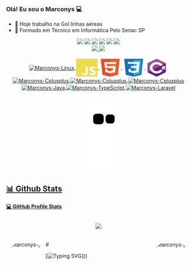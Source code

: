 ### Olá! Eu sou o Marconys 💻
                              

- 🔭 Hoje trabalho na Gol linhas aéreas
- 🌱 Formado em Técnico em Informática Pelo Senac SP


<div align="center"> 
  <a href="https://www.youtube.com/channel/UCNE0FUT2dhq7qT53Vgsy7WA" target="_blank"><img src="https://img.shields.io/badge/YouTube-FF0000?style=for-the-badge&logo=youtube&logoColor=white" target="_blank"></a>
    <a href="link do instagram" target="_blank"><img src="https://img.shields.io/badge/-Instagram-%23E4405F?style=for-the-badge&logo=instagram&logoColor=white" target="_blank"></a>
 	<a href="link da twitch" target="_blank"><img src="https://img.shields.io/badge/Twitch-9146FF?style=for-the-badge&logo=twitch&logoColor=white" target="_blank"></a>
 <a href="https://discord.gg/pjqtVxNd" target="_blank"><img src="https://img.shields.io/badge/Discord-7289DA?style=for-the-badge&logo=discord&logoColor=white" target="_blank"></a> 
  <a href = "mailto:alunoti91@gmail.com"><img src="https://img.shields.io/badge/-Gmail-%23333?style=for-the-badge&logo=gmail&logoColor=white" target="_blank"></a>
  <a href="https://www.linkedin.com/in/marconys-pinheiro-de-moura-6b5119160" target="_blank"><img src="https://img.shields.io/badge/-LinkedIn-%230077B5?style=for-the-badge&logo=linkedin&logoColor=white" target="_blank"></a> 
  </div>

<div align="center">
  <a href="https://github.com/marconys">
  <img height="180em" src="https://github-readme-stats.vercel.app/api?username=marconys&show_icons=true&theme=dracula&include_all_commits=true&count_private=true"/>
  <img height="180em" src="https://github-readme-stats.vercel.app/api/top-langs/?username=marconys&layout=compact&langs_count=7&theme=dracula"/>
</div>


<div align="center" style="display: inline_block"><br>
  <img align="center" alt="Marconys-Linux" height="50" width="60" src="https://cdn.jsdelivr.net/gh/devicons/devicon/icons/linux/linux-original.svg">
  <img align="center" alt="Marconys-Js" height="50" width="60" src="https://raw.githubusercontent.com/devicons/devicon/master/icons/javascript/javascript-plain.svg"> 
  <img align="center" alt="Marconys-HTML" height="50" width="60" src="https://raw.githubusercontent.com/devicons/devicon/master/icons/html5/html5-original.svg">
  <img align="center" alt="Marconys-CSS" height="50" width="60" src="https://raw.githubusercontent.com/devicons/devicon/master/icons/css3/css3-original.svg">  
  <img align="center" alt="Marconys-Csharp" height="50" width="60" src="https://raw.githubusercontent.com/devicons/devicon/master/icons/csharp/csharp-original.svg">
  <img align="center" alt="Marconys-Cplusplus" height="50" width="60" src="https://cdn.jsdelivr.net/gh/devicons/devicon/icons/cplusplus/cplusplus-original.svg"> 
  <img align="center" alt="Marconys-Cplusplus" height="50" width="60" src="https://cdn.jsdelivr.net/gh/devicons/devicon/icons/php/php-original.svg"> 
  <img align="center" alt="Marconys-Cplusplus" height="50" width="60" src="https://cdn.jsdelivr.net/gh/devicons/devicon/icons/unity/unity-original.svg">
  <img align="center" alt="Marconys-Java" height="50" width="60" src="https://cdn.jsdelivr.net/gh/devicons/devicon/icons/java/java-original.svg"> 
  <img align="center" alt="Marconys-TypeScript" height="50" width="60" src="https://cdn.jsdelivr.net/gh/devicons/devicon/icons/typescript/typescript-original.svg"> 
  <img align="center" alt="Marconys-Laravel" height="50" width="60" src="https://cdn.jsdelivr.net/gh/devicons/devicon/icons/laravel/laravel-plain.svg">  
  
  ##  
  
  ![Snake animation](https://github.com/marconys/marconys/blob/output/github-contribution-grid-snake.svg)
   
  </div>
  
  ## 📊 Github Stats
	
  <summary><b>💻 GitHub Profile Stats</b></summary>
  <br/>
  <p align="center">
      <a href="https://github.com/marconys"><img src="https://activity-graph.herokuapp.com/graph?username=marconys&custom_title=Marconys%20Pinheiro%20Contribution%20Graph&theme=react-dark" /></a>
	</p>
  <br/>	    
  <img align="left" alt="Marconys-pic" height="150" style="border-radius:50px;" src="https://octodex.github.com/images/daftpunktocat-guy.gif">  
  <img align="right" alt="Marconys-pic" height="150" style="border-radius:50px;" src="https://octodex.github.com/images/daftpunktocat-thomas.gif"> 
  #
  
  [![Typing SVG](https://readme-typing-svg.herokuapp.com?font=Ubuntu&color=blue&vCenter=true&lines=Marconys+See+you+soon+my+friend!)]()
  

 
